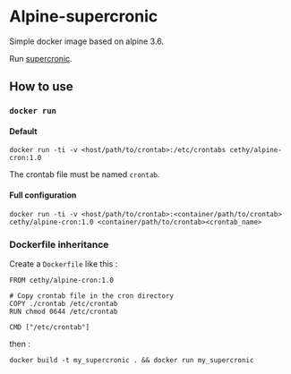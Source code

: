Alpine-supercronic
===

Simple docker image based on alpine 3.6. 

Run [supercronic](https://github.com/aptible/supercronic).

## How to use
### `docker run`

#### Default

    docker run -ti -v <host/path/to/crontab>:/etc/crontabs cethy/alpine-cron:1.0

The crontab file must be named `crontab`.

#### Full configuration

    docker run -ti -v <host/path/to/crontab>:<container/path/to/crontab> cethy/alpine-cron:1.0 <container/path/to/crontab><crontab_name>

### Dockerfile inheritance
Create a `Dockerfile` like this :

    FROM cethy/alpine-cron:1.0
    
    # Copy crontab file in the cron directory
    COPY ./crontab /etc/crontab
    RUN chmod 0644 /etc/crontab
    
    CMD ["/etc/crontab"]

then :

    docker build -t my_supercronic . && docker run my_supercronic
